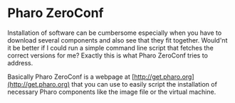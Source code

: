 # Pharo ZeroConf

Installation of software can be cumbersome especially when you have to download several components and also see that they fit together. Would'nt it be better if I could run a simple command line script that fetches the correct versions for me? Exactly this is what Pharo ZeroConf tries to address.

Basically Pharo ZeroConf is a webpage at [http://get.pharo.org](http://get.pharo.org) that you can use to easily script the installation of necessary Pharo components like the image file or the virtual machine.



